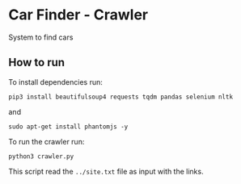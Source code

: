 # Car Finder - Crawler
System to find cars

## How to run

To install dependencies run:

`pip3 install beautifulsoup4 requests tqdm pandas selenium nltk`

and

`sudo apt-get install phantomjs -y`

To run the crawler run:

`python3 crawler.py`

This script read the `../site.txt` file as input with the links.
